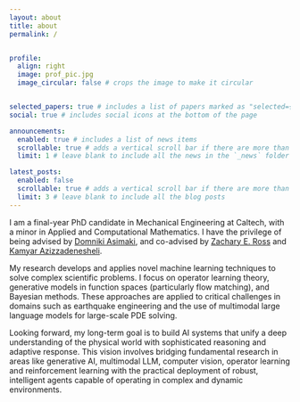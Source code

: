 ```yaml
---
layout: about
title: about
permalink: /


profile:
  align: right
  image: prof_pic.jpg
  image_circular: false # crops the image to make it circular


selected_papers: true # includes a list of papers marked as "selected={true}"
social: true # includes social icons at the bottom of the page

announcements:
  enabled: true # includes a list of news items
  scrollable: true # adds a vertical scroll bar if there are more than 3 news items
  limit: 1 # leave blank to include all the news in the `_news` folder

latest_posts:
  enabled: false
  scrollable: true # adds a vertical scroll bar if there are more than 3 new posts items
  limit: 3 # leave blank to include all the blog posts
---
```



I am a final-year PhD candidate in Mechanical Engineering at Caltech, with a minor in Applied and Computational Mathematics. I have the privilege of being advised by [Domniki Asimaki](https://www.eas.caltech.edu/people/domniki), and co-advised by [Zachary E. Ross](https://ross.caltech.edu/) and [Kamyar Azizzadenesheli](https://kamyar.page/).

My research develops and applies novel machine learning techniques to solve complex scientific problems. I focus on operator learning theory, generative models in function spaces (particularly flow matching), and Bayesian methods. These approaches are applied to critical challenges in domains such as earthquake engineering and the use of multimodal large language models for large-scale PDE solving.

Looking forward, my long-term goal is to build AI systems that unify a deep understanding of the physical world with sophisticated reasoning and adaptive response. This vision involves bridging fundamental research in areas like generative AI, multimodal LLM, computer vision, operator learning and reinforcement learning with the practical deployment of robust, intelligent agents capable of operating in complex and dynamic environments.



